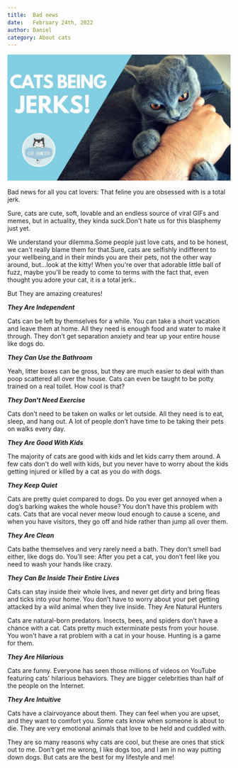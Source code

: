 ```yaml
---
title:  Bad news
date:   February 24th, 2022
author: Daniel
category: About cats
---
```


![Banner_biting_cat](../img/biting_jerk.jpg)

Bad news for all you cat lovers: That feline you are obsessed with is a total jerk. 

Sure, cats are cute, soft, lovable and an endless source of viral GIFs and memes, but in actuality, they kinda suck.Don't hate us for this blasphemy just yet. 

We understand your dilemma.Some people just love cats, and to be honest, we can't really blame them for that.Sure, cats are selfishly indifferent to your wellbeing,and in their minds you are their pets, not the other way around, but...look at the kitty! When you're over that adorable little ball of fuzz, maybe you'll be ready to come to terms with the fact that, even thought you adore your cat, it is a total jerk..

But They are amazing creatures!

***They Are Independent***

Cats can be left by themselves for a while. You can take a short vacation and leave them at home. All they need is enough food and water to make it through. They don’t get separation anxiety and tear up your entire house like dogs do.

***They Can Use the Bathroom***

Yeah, litter boxes can be gross, but they are much easier to deal with than poop scattered all over the house. Cats can even be taught to be potty trained on a real toilet. How cool is that?

***They Don't Need Exercise***

Cats don’t need to be taken on walks or let outside. All they need is to eat, sleep, and hang out. A lot of people don’t have time to be taking their pets on walks every day.

***They Are Good With Kids***

The majority of cats are good with kids and let kids carry them around. A few cats don't do well with kids, but you never have to worry about the kids getting injured or killed by a cat as you do with dogs.

***They Keep Quiet***

Cats are pretty quiet compared to dogs. Do you ever get annoyed when a dog’s barking wakes the whole house? You don’t have this problem with cats. Cats that are vocal never meow loud enough to cause a scene, and when you have visitors, they go off and hide rather than jump all over them.

***They Are Clean***

Cats bathe themselves and very rarely need a bath. They don’t smell bad either, like dogs do. You’ll see: After you pet a cat, you don’t feel like you need to wash your hands like crazy.

***They Can Be Inside Their Entire Lives***

Cats can stay inside their whole lives, and never get dirty and bring fleas and ticks into your home. You don’t have to worry about your pet getting attacked by a wild animal when they live inside.
They Are Natural Hunters

Cats are natural-born predators. Insects, bees, and spiders don’t have a chance with a cat. Cats pretty much exterminate pests from your house. You won't have a rat problem with a cat in your house. Hunting is a game for them.

***They Are Hilarious***

Cats are funny. Everyone has seen those millions of videos on YouTube featuring cats' hilarious behaviors. They are bigger celebrities than half of the people on the Internet.

***They Are Intuitive***

Cats have a clairvoyance about them. They can feel when you are upset, and they want to comfort you. Some cats know when someone is about to die. They are very emotional animals that love to be held and cuddled with.

They are so many reasons why cats are cool, but these are ones that stick out to me. Don’t get me wrong, I like dogs too, and I am in no way putting down dogs. But cats are the best for my lifestyle and me!
